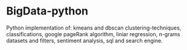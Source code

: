 # BigData-python
Python implementation of: kmeans and dbscan clustering-techniques, classifications, google pageRank algorithm, liniar regression,  n-grams datasets and filters,  sentiment analysis, sql and search engine.
